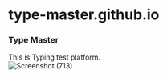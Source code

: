 # type-master.github.io

### Type Master

This is Typing test platform.  
![Screenshot (713)](https://user-images.githubusercontent.com/99037494/188859659-6cfbe23b-4381-4030-bf5e-bdf302cedf85.png)
